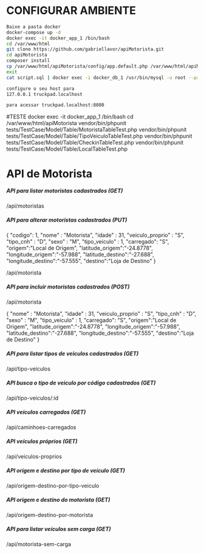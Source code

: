 # CONFIGURAR AMBIENTE

```bash
Baixe a pasta docker
docker-compose up -d
docker exec -it docker_app_1 /bin/bash
cd /var/www/html
git clone https://github.com/gabriellavor/apiMotorista.git
cd apiMotorista
composer install
cp /var/www/html/apiMotorista/config/app.default.php /var/www/html/apiMotorista/config/app.php
exit
cat script.sql | docker exec -i docker_db_1 /usr/bin/mysql -u root --password=1234 truckpad

configure o seu host para
127.0.0.1 truckpad.localhost

para acessar truckpad.localhost:8080
```

#TESTE
docker exec -it docker_app_1 /bin/bash
cd /var/www/html/apiMotorista
vendor/bin/phpunit tests/TestCase/Model/Table/MotoristaTableTest.php
vendor/bin/phpunit tests/TestCase/Model/Table/TipoVeiculoTableTest.php
vendor/bin/phpunit tests/TestCase/Model/Table/CheckinTableTest.php
vendor/bin/phpunit tests/TestCase/Model/Table/LocalTableTest.php

# API de Motorista
##### API para listar motoristas cadastrados (GET)

/api/motoristas

##### API para alterar motoristas cadastrados (PUT)

{
    "codigo": 1,
	"nome" : "Motorista",
    "idade" : 31,
    "veiculo_proprio" : "S",
    "tipo_cnh" : "D",
    "sexo" : "M",
    "tipo_veiculo" : 1,
    "carregado": "S",
    "origem":"Local de Origem",
    "latitude_origem":"-24.8778",
    "longitude_origem":"-57.988",
    "latitude_destino":"-27.688",
    "longitude_destino":"-57.555",
    "destino":"Loja de Destino"
}

/api/motorista

##### API para incluir motoristas cadastrados (POST)

/api/motorista

{
	"nome" : "Motorista",
    "idade" : 31,
    "veiculo_proprio" : "S",
    "tipo_cnh" : "D",
    "sexo" : "M",
    "tipo_veiculo" : 1,
    "carregado": "S",
    "origem":"Local de Origem",
    "latitude_origem":"-24.8778",
    "longitude_origem":"-57.988",
    "latitude_destino":"-27.688",
    "longitude_destino":"-57.555",
    "destino":"Loja de Destino"
}
    
##### API para listar tipos de veiculos cadastrados (GET)    

/api/tipo-veiculos

##### API busca o tipo de veiculo por código cadastrados (GET)    

/api/tipo-veiculos/:id

##### API veículos carregados (GET)    
    
/api/caminhoes-carregados

##### API veículos próprios (GET)    

/api/veiculos-proprios

##### API origem e destino por tipo de veículo (GET)    

/api/origem-destino-por-tipo-veiculo

##### API origem e destino do motorista (GET)    

/api/origem-destino-por-motorista

##### API para listar veículos sem carga (GET)    

/api/motorista-sem-carga
